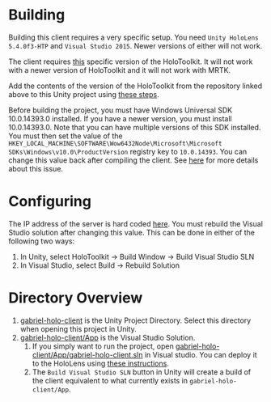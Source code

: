 # Building

Building this client requires a very specific setup. You need `Unity HoloLens 5.4.0f3-HTP` and `Visual Studio 2015`. Newer versions of either will not work.

The client requires [this](https://github.com/Microsoft/MixedRealityToolkit-Unity/tree/82fc64462b987f1d572d0db9bb3b39fe8f1a56f0) specific version of the 
HoloToolkit. It will not work with a newer version of HoloToolkit and it will not work with MRTK.

Add the contents of the version of the HoloToolkit from the repository linked above to this Unity project using 
[these steps](https://github.com/Microsoft/MixedRealityToolkit-Unity/blob/82fc64462b987f1d572d0db9bb3b39fe8f1a56f0/GettingStarted.md).

Before building the project, you must have Windows Universal SDK 10.0.14393.0 installed. If you have a newer version, you must install 10.0.14393.0.
Note that you can have multiple versions of this SDK installed.
You must then set the value of the `HKEY_LOCAL_MACHINE\SOFTWARE\Wow6432Node\Microsoft\Microsoft SDKs\Windows\v10.0\ProductVersion` registry key 
to `10.0.14393`. You can change this value back after compiling the client. See 
[here](https://forum.unity.com/threads/suddenly-unable-to-build-solutions-anymore.466066/#post-3034148) for more details about this issue.

# Configuring 

The IP address of the server is hard coded [here](gabriel-holo-client/Assets/Scripts/Const.cs). You must rebuild the Visual Studio solution
after changing this value. This can be done in either of the following two ways:
1. In Unity, select HoloToolkit -> Build Window -> Build Visual Studio SLN
2. In Visual Studio, select Build -> Rebuild Solution

# Directory Overview
1. [gabriel-holo-client](gabriel-holo-client) is the Unity Project Directory. Select this directory when opening this project in Unity.
2. [gabriel-holo-client/App](gabriel-holo-client/App) is the Visual Studio Solution. 
   1. If you simply want to run the project, open [gabriel-holo-client/App/gabriel-holo-client.sln](gabriel-holo-client/App/gabriel-holo-client.sln) in Visual studio. You can deploy it to the HoloLens using [these instructions](https://docs.microsoft.com/en-us/windows/mixed-reality/using-visual-studio).
   2. The `Build Visual Studio SLN` button in Unity will create a build of the client equivalent to what currently exists in `gabriel-holo-client/App`.
